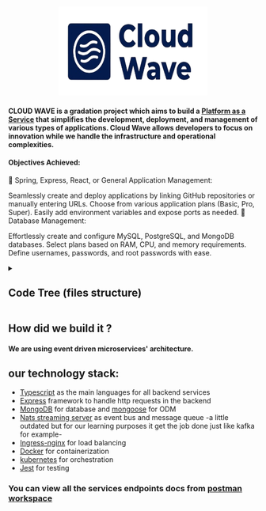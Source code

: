 <p align="center">
  <img src="/image/logo/logo-removebg-preview (1).png" height="180" width="300"></a>
</p>


#### CLOUD WAVE is a gradation project which aims to build a [Platform as a Service](https://cloud.google.com/learn/what-is-paas)  that simplifies the development, deployment, and management of various types of applications. Cloud Wave allows developers to focus on innovation while we handle the infrastructure and operational complexities.
#### Objectives Achieved:

🔧 Spring, Express, React, or General Application Management:

Seamlessly create and deploy applications by linking GitHub repositories or manually entering URLs.
Choose from various application plans (Basic, Pro, Super).
Easily add environment variables and expose ports as needed.
💾 Database Management:

Effortlessly create and configure MySQL, PostgreSQL, and MongoDB databases.
Select plans based on RAM, CPU, and memory requirements.
Define usernames, passwords, and root passwords with ease.


<!-- Code Tree (files structure) -->

<details>
   <summary><h2> Code Tree (files structure) </h2></summary>


```bash

CLOUD-WAVE-PAAS--GRADUATION-PROJECT
├───app-engine
│   │   .dockerignore
│   │   Dockerfile
│   │   in.js
│   │   package-lock.json
│   │   package.json
│   │   tsconfig.json
│   │
│   └───src
│       │   app.ts
│       │   index.ts
│       │   nats-wrapper.ts
│       │
│       ├───application-deployment-config
│       │       app-depl-config.ts
│       │       docker-fun.ts
│       │       git-fun.ts
│       │       jenkins.ts
│       │
│       ├───events
│       │   ├───listeners
│       │   │       app-delete-listener.ts
│       │   │       app-payment-completed-listener.ts
│       │   │       queue-group-name.ts
│       │   │
│       │   └───publisher
│       │           app-engine-create-publisher.ts
│       │
│       ├───models
│       │       order-engine.ts
│       │
│       ├───routes
│       │       webhook.ts
│       │
│       └───static-docker-files
│               generateExpressDockerFile.ts
│               generateReactDockerFile.ts
│               generateSpringDockerFile.ts
│
├───app-management
│   │   .dockerignore
│   │   Dockerfile
│   │   package-lock.json
│   │   package.json
│   │   tsconfig.json
│   │
│   └───src
│       │   app.ts
│       │   index.ts
│       │   nats-wrapper.ts
│       │
│       ├───events
│       │   ├───listeners
│       │   │       app-payment-completed-listener.ts
│       │   │       application-engine-completed-listener.ts
│       │   │       queue-group-name.ts
│       │   │
│       │   └───publishers
│       │           app-delete-publisher.ts
│       │
│       ├───models
│       │       app-config.ts
│       │
│       └───routes
│               billing.ts
│               delete.ts
│               exec.ts
│               health.ts
│               index.ts
│               logs.ts
│               show.ts
│
├───app-order
│   │   .dockerignore
│   │   Dockerfile
│   │   package-lock.json
│   │   package.json
│   │   tsconfig.json
│   │
│   └───src
│       │   app.ts
│       │   index.ts
│       │   nats-wrapper.ts
│       │
│       ├───events
│       │   ├───listeners
│       │   │       app-payment-completed-listener.ts
│       │   │       queue-group-name.ts
│       │   │
│       │   └───publisher
│       │           application-order-create-publisher.ts
│       │
│       ├───models
│       │       order.ts
│       │
│       └───routes
│               get-repo.ts
│               new.ts
│
├───auth
│   │   .dockerignore
│   │   Dockerfile
│   │   package-lock.json
│   │   package.json
│   │   tsconfig.json
│   │
│   └───src
│       │   app.ts
│       │   index.ts
│       │   nats-wrapper.ts
│       │
│       ├───event
│       │   └───publisher
│       │           user-created-publisher.ts
│       │
│       ├───models
│       │       user.ts
│       │
│       ├───routes
│       │   │   create-customer.ts
│       │   │   currentuser.ts
│       │   │   signin-github.ts
│       │   │   signin.ts
│       │   │   signout.ts
│       │   │   signup-github.ts
│       │   │   signup.ts
│       │   │   update.ts
│       │   │
│       │   └───__test__
│       │           currentuser.test.ts
│       │           siginin.test.ts
│       │           signout.test.ts
│       │           signup.test.ts
│       │
│       ├───service
│       │       password.ts
│       │
│       └───test
│               setup.ts
│
├───client
│   │   .eslintrc.cjs
│   │   .gitignore
│   │   Dockerfile
│   │   index.html
│   │   package-lock.json
│   │   package.json
│   │   postcss.config.js
│   │   README.md
│   │   tailwind.config.js
│   │   vite.config.js
│   │
│   ├───public
│   │       vite.svg
│   │
│   └───src
│       │   App.jsx
│       │   index.css
│       │   Login.module.css
│       │   main.jsx
│       │
│       ├───assets
│       │   │   Basic.svg
│       │   │   Contactus.jpg
│       │   │   icon.png
│       │   │   login.png
│       │   │   logo.png
│       │   │   mongo.png
│       │   │   mysql.png
│       │   │   postgres.png
│       │   │   Pro.svg
│       │   │   react.svg
│       │   │   rocket.png
│       │   │   Super.svg
│       │   │
│       │   └───space
│       │           8526120.ai
│       │           8526121.eps
│       │           spaceman.jpg
│       │
│       ├───components
│       │       BasicCont.jsx
│       │       CreatingProg.jsx
│       │       Footer.jsx
│       │       LoginForm.jsx
│       │       NoApps.jsx
│       │       NoDatabase.jsx
│       │       PaymentForm.jsx
│       │       PendingProg.jsx
│       │       ProCont.jsx
│       │       Profile.jsx
│       │       RunningProg.jsx
│       │       SignOut.jsx
│       │       SignupForm.jsx
│       │       starrating.jsx
│       │       SuperCont.jsx
│       │
│       └───pages
│               aboutus.jsx
│               AddApplication.jsx
│               AddDatabase.jsx
│               AppLogs.jsx
│               Billing.jsx
│               callback.jsx
│               Cont.jsx
│               contactUs.jsx
│               DatabaseLogs.jsx
│               feedback.jsx
│               help.jsx
│               HomePage.jsx
│               Login.jsx
│               Payment.jsx
│               Profile.jsx
│               Signup.jsx
│               UserProfile.jsx
│
├───common
│   │   .gitignore
│   │   package-lock.json
│   │   package.json
│   │   tsconfig.json
│   │
│   └───src
│       │   index.ts
│       │   ingressConfig.ts
│       │   kubctl-connection.ts
│       │   kubectl-fun.ts
│       │
│       ├───errors
│       │       BadRequestError.ts
│       │       custom-error.ts
│       │       database-connection-error.ts
│       │       not-authorized-error.ts
│       │       not-found.ts
│       │       request-validation-error.ts
│       │
│       ├───event
│       │   │   application-delete-event.ts
│       │   │   application-engine-create-event.ts
│       │   │   application-order-create-event.ts
│       │   │   Application-payment-completed-event.ts
│       │   │   base-listener.ts
│       │   │   base-publesher.ts
│       │   │   database-delete-event.ts
│       │   │   database-engine-create-event.ts
│       │   │   database-order-create-event.ts
│       │   │   order-cancelled-event.ts
│       │   │   payment-completed-event.ts
│       │   │   subjects.ts
│       │   │   user-created-event.ts
│       │   │
│       │   ├───enums
│       │   │       application-order-types.ts
│       │   │       application-plan-config.ts
│       │   │       application-plan.ts
│       │   │       database-order-types.ts
│       │   │       database-plan-config.ts
│       │   │       database-plans.ts
│       │   │       host.ts
│       │   │       order-status.ts
│       │   │
│       │   └───interfaces
│       │           app-depl.ts
│       │           database-depl.ts
│       │           ingress-rule.ts
│       │           mongo-depl.ts
│       │           mysql-depl.ts
│       │           postges-depl.ts
│       │
│       └───middlewares
│               current-user.ts
│               error-handler.ts
│               require-auth.ts
│               validate-request.ts
│
├───database-engine
│   │   .dockerignore
│   │   Dockerfile
│   │   package-lock.json
│   │   package.json
│   │   tsconfig.json
│   │
│   ├───src
│   │   │   index.ts
│   │   │   nats-wrapper.ts
│   │   │
│   │   ├───databases-deployment-config
│   │   │       mongo.ts
│   │   │       mysql.ts
│   │   │       postgres.ts
│   │   │
│   │   ├───events
│   │   │   ├───listeners
│   │   │   │   │   database-delete-listener.ts
│   │   │   │   │   payment-completed-listener.ts
│   │   │   │   │   queue-group-name.ts
│   │   │   │   │
│   │   │   │   └───__test__
│   │   │   │           payment-completed-listener.test.ts
│   │   │   │
│   │   │   └───publisher
│   │   │           database-engine-create-publisher.ts
│   │   │
│   │   └───test
│   │           setup.ts
│   │
│   └───__mocks__
│           nats-wrapper.ts
│
├───database-management
│   │   .dockerignore
│   │   Dockerfile
│   │   package-lock.json
│   │   package.json
│   │   tsconfig.json
│   │
│   └───src
│       │   app.ts
│       │   index.ts
│       │   nats-wrapper.ts
│       │
│       ├───events
│       │   ├───listeners
│       │   │       database-engine-completed-listener.ts
│       │   │       queue-group-name.ts
│       │   │
│       │   └───publishers
│       │           database-delete-publisher.ts
│       │
│       ├───models
│       │       database-config.ts
│       │
│       ├───routes
│       │       billing.ts
│       │       delete.ts
│       │       index.ts
│       │       logs.ts
│       │       show.ts
│       │
│       └───test
│               setup.ts
│
├───databsae-order
│   │   .dockerignore
│   │   Dockerfile
│   │   package-lock.json
│   │   package.json
│   │   tsconfig.json
│   │
│   └───src
│       │   app.ts
│       │   index.ts
│       │   nats-wrapper.ts
│       │
│       ├───events
│       │   ├───listeners
│       │   │       payment-completed-listener.ts
│       │   │       queue-group-name.ts
│       │   │
│       │   └───publisher
│       │           database-order-create-publisher.ts
│       │
│       ├───models
│       │       order.ts
│       │
│       ├───routes
│       │       new.ts
│       │
│       └───test
│               setup.ts
│
├───email
│   │   .dockerignore
│   │   Dockerfile
│   │   package-lock.json
│   │   package.json
│   │   tsconfig.json
│   │
│   └───src
│       │   custom.d.ts
│       │   emails.ts
│       │   index.ts
│       │   nats-wrapper.ts
│       │
│       ├───email
│       │       baseEmail.pug
│       │       passwordReset.pug
│       │       paymentEmail.pug
│       │       welcome.pug
│       │       _style.pug
│       │
│       └───event
│           └───listeners
│                   app-payment-completed-listener.ts
│                   payment-completed-listener.ts
│                   queu-group-name.ts
│                   user-created-listener.ts
│
├───image
│   └───logo
│           logo-removebg-preview (1).png
│
├───infra
│   └───K8s
│           app-engine-db.yaml
│           app-engine-depl.yaml
│           app-management-depl.yaml
│           app-management-mongo.yaml
│           app-order-db.yaml
│           app-order-depl.yaml
│           auth-depl.yaml
│           auth-mongo-depl.yaml
│           client-depl.yaml
│           database-engine.yaml
│           database-management-depl.yaml
│           database-management-mongo.yaml
│           database-order.yaml
│           Dockerfile
│           email-depl.yaml
│           engine-db.yaml
│           ingress-app-srv.yaml
│           ingress-srv.yaml
│           ingress-system.yaml
│           ipaddresspool.yaml
│           jenkins.yaml
│           nats-depl.yaml
│           ngrok-ingress.yaml
│           order-db.yaml
│           payment-depl.yaml
│           payment-mongo-depl.yaml
│
└───payment
    │   .dockerignore
    │   Dockerfile
    │   package-lock.json
    │   package.json
    │   tsconfig.json
    │
    └───src
        │   app.ts
        │   index.ts
        │   nats-wrapper.ts
        │
        ├───events
        │   ├───listeners
        │   │       app-delete-listener.ts
        │   │       application-order-create-listener.ts
        │   │       database-delete-listener.ts
        │   │       database-order-completed.ts
        │   │       queue-group-name.ts
        │   │       user-created-listener.ts
        │   │
        │   └───publisher
        │           application-payment-completed-publisher.ts
        │           payment-completed-publisher.ts
        │
        └───models
                order.ts
                product.ts
                user.ts

150 directories, 399 files


```

</details>

<!-- Code Tree (files structure) -->

## How did we build it ?
#### We are using event driven microservices' architecture. 
## our technology stack:
- [Typescript](https://www.typescriptlang.org/) as the main languages for all backend services
- [Express](https://expressjs.com/) framework to handle http requests in the backend
- [MongoDB](https://www.mongodb.com/) for database and [mongoose](https://mongoosejs.com/docs/guide.html) for ODM
- [Nats streaming server](https://github.com/nats-io/nats-streaming-server) as event bus and message queue -a little outdated but for our learning purposes it get the job done just like kafka for example-
- [Ingress-nginx](https://kubernetes.github.io/ingress-nginx/) for load balancing 
- [Docker](https://www.docker.com/) for containerization
- [kubernetes](https://kubernetes.io/) for orchestration
- [Jest](https://jestjs.io/) for testing 
### You can view all the services endpoints  docs from [postman workspace](https://universal-escape-982451.postman.co/workspace/cloud-wave~4884c53e-9afc-4657-9cd3-2e36a113065d/collection/23605089-744685a1-211f-4ece-9cdc-5fc3ccad3430?action=share&creator=23605089)
